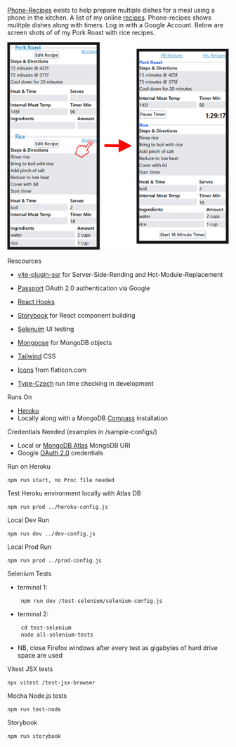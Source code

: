 [Phone-Recipes](https://phone-recipes.herokuapp.com/) exists to help prepare
multiple dishes for a meal using a phone in the kitchen. A list of my online 
<a href='https://phone-recipes.herokuapp.com/steenhansen1942/gmail.com'>recipes</a>.
Phone-recipes shows mulitple dishes along with timers. Log in with a
Google Account. Below are screen shots of of my Pork Roast with rice recipes.

![User to kitchen](pages/images/readme-arrow.png) 

Rescources
  -  [vite-plugin-ssr](https://vite-plugin-ssr.com/) for Server-Side-Rending and Hot-Module-Replacement

  -  [Passport](https://www.passportjs.org/) OAuth 2.0 authentication via Google

  -  [React Hooks](https://reactjs.org/docs/hooks-intro.html)
  -  [Storybook](https://storybook.js.org/) for React component building

  -  [Selenuim](https://www.selenium.dev/) UI testing

  -  [Mongoose](https://mongoosejs.com/) for MongoDB objects

  -  [Tailwind](https://tailwindcss.com/) CSS

  -  [Icons](https://flaticon.com/) from flaticon.com

  -  [Type-Czech](https://github.com/steenhansen/type-czech) run time checking in development

Runs On
  -  [Heroku](https://www.heroku.com/)
  -  Locally along with a MongoDB [Compass](https://www.mongodb.com/products/compass) installation

Credentials Needed (examples in /sample-configs/)
  -  Local or [MongoDB Atlas](https://www.mongodb.com/cloud/atlas/lp/try2) MongoDB URI 
  -  Google [OAuth 2.0](https://developers.google.com/identity/protocols/oauth2/openid-connect#appsetup) credentials

Run on Heroku

    npm run start, no Proc file needed

Test Heroku environment locally with Atlas DB

    npm run prod ../heroku-config.js

Local Dev Run

    npm run dev ../dev-config.js 
  
Local Prod Run

    npm run prod ../prod-config.js

Selenium Tests
  -  terminal 1:

          npm run dev /test-selenium/selenium-config.js

  -  terminal 2:

          cd test-selenium
          node all-selenium-tests

  -  NB, close Firefox windows after every test as gigabytes of hard
     drive space are used


Vitest JSX tests
          
    npx vitest /test-jsx-browser

Mocha Node.js tests

    npm run test-node

Storybook

    npm run storybook
